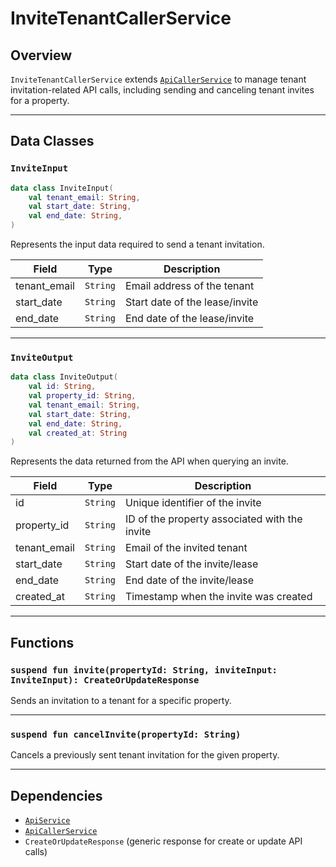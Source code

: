 # InviteTenantCallerService

## Overview

`InviteTenantCallerService` extends [`ApiCallerService`](./ApiCallerService.md) to manage tenant invitation-related API calls, including sending and canceling tenant invites for a property.

---

## Data Classes

### `InviteInput`

```kotlin
data class InviteInput(
    val tenant_email: String,
    val start_date: String,
    val end_date: String,
)
```

Represents the input data required to send a tenant invitation.

| Field         | Type     | Description                    |
| ------------- | -------- | ------------------------------ |
| tenant\_email | `String` | Email address of the tenant    |
| start\_date   | `String` | Start date of the lease/invite |
| end\_date     | `String` | End date of the lease/invite   |

---

### `InviteOutput`

```kotlin
data class InviteOutput(
    val id: String,
    val property_id: String,
    val tenant_email: String,
    val start_date: String,
    val end_date: String,
    val created_at: String
)
```

Represents the data returned from the API when querying an invite.

| Field         | Type     | Description                                   |
| ------------- | -------- | --------------------------------------------- |
| id            | `String` | Unique identifier of the invite               |
| property\_id  | `String` | ID of the property associated with the invite |
| tenant\_email | `String` | Email of the invited tenant                   |
| start\_date   | `String` | Start date of the invite/lease                |
| end\_date     | `String` | End date of the invite/lease                  |
| created\_at   | `String` | Timestamp when the invite was created         |

---

## Functions

### `suspend fun invite(propertyId: String, inviteInput: InviteInput): CreateOrUpdateResponse`

Sends an invitation to a tenant for a specific property.

---

### `suspend fun cancelInvite(propertyId: String)`

Cancels a previously sent tenant invitation for the given property.

---

## Dependencies

* [`ApiService`](../apiClient/ApiService.md)
* [`ApiCallerService`](./ApiCallerService.md)
* `CreateOrUpdateResponse` (generic response for create or update API calls)

